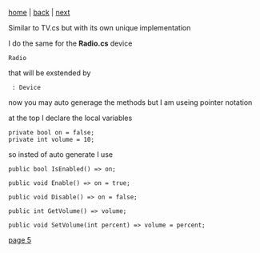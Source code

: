 [home](./page01.md) | [back](./page03.md) | [next](./page03.md)

Similar to TV.cs but with its own unique implementation

I do the same for the **Radio.cs** device
```
Radio
```
that will be exstended by
```
 : Device
```

now you may auto generage the methods but I am useing pointer notation

at the top I declare the local variables
```
private bool on = false;
private int volume = 10;
```
so insted of auto generate I use
```
public bool IsEnabled() => on;

public void Enable() => on = true;

public void Disable() => on = false;

public int GetVolume() => volume;

public void SetVolume(int percent) => volume = percent;
```



[page 5](./page05.md)
